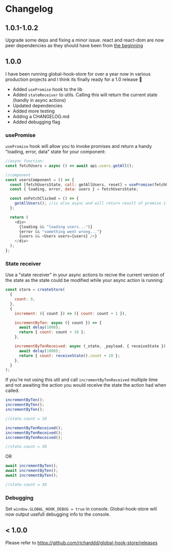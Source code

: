 # Changelog

## 1.0.1-1.0.2

Upgrade some deps and fixing a minor issue. react and react-dom are now peer dependencies as they should have been from [the beginning](https://www.youtube.com/watch?v=JqHaJkIvz0Q)

## 1.0.0

I have been running global-hook-store for over a year now in various production projects and I think its finally ready for a 1.0 release 🎉

- Added `usePromise` hook to the lib
- Added `stateReceiver` to utils. Calling this will return the current state (handly in async actions)
- Updated dependencies
- Added more testing
- Adding a CHANGELOG.md
- Added debugging flag

### usePromise

`usePromise` hook will allow you to invoke promises and return a handy "loading, error, data" state for your component:

```javascript
//async function:
const fetchUsers = async () => await api.users.getAll();

//component
const usersComponent = () => {
  const [fetchUsersState, call: getAllUsers, reset] = usePromise(fetchUsers);
  const { loading, error, data: users } = fetchUsersState;

  const onFetchClicked = () => {
    getAllUsers(); //is also async and will return result of promise if awating
  };

  return (
    <div>
      {loading && "loading users...")}
      {error && "something went wrong..."}
      {users && <Users users={users} />}
    </div>
  );
};
```

### State receiver

Use a "state receiver" in your async actions to recive the current version of the state as the state could be modified while your async action is running:

```javascript
const store = createStore(
  {
    count: 0,
  },
  {
    increment: ({ count }) => ({ count: count + 1 }),

    incrementByTen: async ({ count }) => {
      await delay(1000);
      return { count: count + 10 };
    },

    incrementByTenReceived: async (_state, _payload, { receiveState }) => {
      await delay(1000);
      return { count: receiveState().count + 10 };
    },
  }
);
```

If you're not using this util and call `incrementByTenReceived` multiple time and not awaiting the action you would receive the state the action had when called.

```javascript
incrementByTen();
incrementByTen();
incrementByTen();

//state.count = 10
```

```javascript
incrementByTenReceived();
incrementByTenReceived();
incrementByTenReceived();

//state.count = 30
```

OR

```javascript
await incrementByTen();
await incrementByTen();
await incrementByTen();

//state.count = 30
```

### Debugging

Set `window.GLOBAL_HOOK_DEBUG = true` in console. Global-hook-store will now output usefull debugging info to the console.

## < 1.0.0

Please refer to https://github.com/richarddd/global-hook-store/releases
